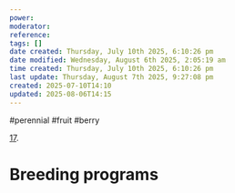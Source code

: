 ```yaml
---
power: 
moderator: 
reference: 
tags: []
date created: Thursday, July 10th 2025, 6:10:26 pm
date modified: Wednesday, August 6th 2025, 2:05:19 am
time created: Thursday, July 10th 2025, 6:10:26 pm
last update: Thursday, August 7th 2025, 9:27:08 pm
created: 2025-07-10T14:10
updated: 2025-08-06T14:15
---
```

#perennial #fruit #berry

[1](https://www.yankeedirt.com/blog/15-fruit-trees-plants-cold-hardy-to-zone-3/)[7](https://www.ecofriendlyhomestead.com/sustainable-garden/learn/top-125-cold-hardy-edibles-ultimate-zone-1-3-grow-guide).


# Breeding programs
